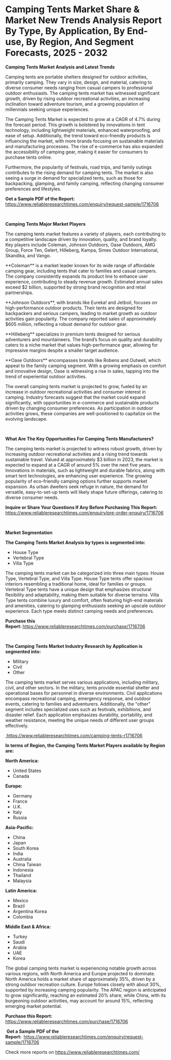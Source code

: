 <p><h1>Camping Tents Market Share & Market New Trends Analysis Report By Type, By Application, By End-use, By Region, And Segment Forecasts, 2025 - 2032</h1></p><p><strong>Camping Tents Market Analysis and Latest Trends</strong></p>
<p><p>Camping tents are portable shelters designed for outdoor activities, primarily camping. They vary in size, design, and material, catering to diverse consumer needs ranging from casual campers to professional outdoor enthusiasts. The camping tents market has witnessed significant growth, driven by rising outdoor recreational activities, an increasing inclination toward adventure tourism, and a growing population of millennials seeking unique experiences.</p><p>The Camping Tents Market is expected to grow at a CAGR of 4.7% during the forecast period. This growth is bolstered by innovations in tent technology, including lightweight materials, enhanced waterproofing, and ease of setup. Additionally, the trend toward eco-friendly products is influencing the market, with more brands focusing on sustainable materials and manufacturing processes. The rise of e-commerce has also expanded the accessibility of camping gear, making it easier for consumers to purchase tents online. </p><p>Furthermore, the popularity of festivals, road trips, and family outings contributes to the rising demand for camping tents. The market is also seeing a surge in demand for specialized tents, such as those for backpacking, glamping, and family camping, reflecting changing consumer preferences and lifestyles.</p></p>
<p><strong>Get a Sample PDF of the Report:&nbsp;</strong> <a href="https://www.reliableresearchtimes.com/enquiry/request-sample/1716706?utm_campaign=3190&utm_medium=2&utm_source=Github&utm_content=ia&utm_term=25032025&utm_id=camping-tents">https://www.reliableresearchtimes.com/enquiry/request-sample/1716706</a></p>
<p>&nbsp;</p>
<p><strong>Camping Tents Major Market Players</strong></p>
<p><p>The camping tents market features a variety of players, each contributing to a competitive landscape driven by innovation, quality, and brand loyalty. Key players include Coleman, Johnson Outdoors, Oase Outdoors, AMG Group, Force Ten, Gelert, Hilleberg, Kampa, Simex Outdoor International, Skandika, and Vango.</p><p>**Coleman** is a market leader known for its wide range of affordable camping gear, including tents that cater to families and casual campers. The company consistently expands its product line to enhance user experience, contributing to steady revenue growth. Estimated annual sales exceed $2 billion, supported by strong brand recognition and retail partnerships.</p><p>**Johnson Outdoors**, with brands like Eureka! and Jetboil, focuses on high-performance outdoor products. Their tents are designed for backpackers and serious campers, leading to market growth as outdoor activities gain popularity. The company reported sales of approximately $605 million, reflecting a robust demand for outdoor gear.</p><p>**Hilleberg** specializes in premium tents designed for serious adventurers and mountaineers. The brand’s focus on quality and durability caters to a niche market that values high-performance gear, allowing for impressive margins despite a smaller target audience.</p><p>**Oase Outdoors** encompasses brands like Robens and Outwell, which appeal to the family camping segment. With a growing emphasis on comfort and innovative design, Oase is witnessing a rise in sales, tapping into the trend of experiential outdoor activities.</p><p>The overall camping tents market is projected to grow, fueled by an increase in outdoor recreational activities and consumer interest in camping. Industry forecasts suggest that the market could expand significantly, with opportunities in e-commerce and sustainable products driven by changing consumer preferences. As participation in outdoor activities grows, these companies are well-positioned to capitalize on the evolving landscape.</p></p>
<p>&nbsp;</p>
<p><strong>What Are The Key Opportunities For Camping Tents Manufacturers?</strong></p>
<p><p>The camping tents market is projected to witness robust growth, driven by increasing outdoor recreational activities and a rising trend towards sustainable travel. Valued at approximately $3 billion in 2023, the market is expected to expand at a CAGR of around 5% over the next five years. Innovations in materials, such as lightweight and durable fabrics, along with smart tent technologies, are enhancing user experience. The growing popularity of eco-friendly camping options further supports market expansion. As urban dwellers seek refuge in nature, the demand for versatile, easy-to-set-up tents will likely shape future offerings, catering to diverse consumer needs.</p></p>
<p><strong>Inquire or Share Your Questions If Any Before Purchasing This Report:</strong> <a href="https://www.reliableresearchtimes.com/enquiry/pre-order-enquiry/1716706?utm_campaign=3190&utm_medium=2&utm_source=Github&utm_content=ia&utm_term=25032025&utm_id=camping-tents">https://www.reliableresearchtimes.com/enquiry/pre-order-enquiry/1716706</a></p>
<p>&nbsp;</p>
<p><strong>Market Segmentation</strong></p>
<p><strong>The Camping Tents Market Analysis by types is segmented into:</strong></p>
<p><ul><li>House Type</li><li>Vertebral Type</li><li>Villa Type</li></ul></p>
<p><p>The camping tents market can be categorized into three main types: House Type, Vertebral Type, and Villa Type. House Type tents offer spacious interiors resembling a traditional home, ideal for families or groups. Vertebral Type tents have a unique design that emphasizes structural flexibility and adaptability, making them suitable for diverse terrains. Villa Type tents combine luxury and comfort, often featuring high-end materials and amenities, catering to glamping enthusiasts seeking an upscale outdoor experience. Each type meets distinct camping needs and preferences.</p></p>
<p><strong>Purchase this Report:&nbsp;</strong><a href="https://www.reliableresearchtimes.com/purchase/1716706?utm_campaign=3190&utm_medium=2&utm_source=Github&utm_content=ia&utm_term=25032025&utm_id=camping-tents">https://www.reliableresearchtimes.com/purchase/1716706</a></p>
<p>&nbsp;</p>
<p><strong>The Camping Tents Market Industry Research by Application is segmented into:</strong></p>
<p><ul><li>Military</li><li>Civil</li><li>Other</li></ul></p>
<p><p>The camping tents market serves various applications, including military, civil, and other sectors. In the military, tents provide essential shelter and operational bases for personnel in diverse environments. Civil applications encompass recreational camping, emergency response, and outdoor events, catering to families and adventurers. Additionally, the "other" segment includes specialized uses such as festivals, exhibitions, and disaster relief. Each application emphasizes durability, portability, and weather resistance, meeting the unique needs of different user groups effectively.</p></p>
<p><a href="https://www.reliableresearchtimes.com/camping-tents-r1716706?utm_campaign=3190&utm_medium=2&utm_source=Github&utm_content=ia&utm_term=25032025&utm_id=camping-tents">&nbsp;https://www.reliableresearchtimes.com/camping-tents-r1716706</a></p>
<p><strong>In terms of Region, the Camping Tents Market Players available by Region are:</strong></p>
<p>
    <p> <strong> North America: </strong>
        <ul>
            <li>United States</li>
            <li>Canada</li>
        </ul>
        </p> 
    <p> <strong> Europe: </strong>
        <ul>
            <li>Germany</li>
            <li>France</li>
            <li>U.K.</li>
            <li>Italy</li>
            <li>Russia</li>
        </ul>
        </p> 
    <p> <strong> Asia-Pacific: </strong>
        <ul>
            <li>China</li>
            <li>Japan</li>
            <li>South Korea</li>
            <li>India</li>
            <li>Australia</li>
            <li>China Taiwan</li>
            <li>Indonesia</li>
            <li>Thailand</li>
            <li>Malaysia</li>
        </ul>
        </p> 
    <p> <strong> Latin America: </strong>
        <ul>
            <li>Mexico</li>
            <li>Brazil</li>
            <li>Argentina Korea</li>
            <li>Colombia</li>
        </ul>
        </p> 
    <p> <strong> Middle East & Africa: </strong>
        <ul>
            <li>Turkey</li>
            <li>Saudi</li>
            <li>Arabia</li>
            <li>UAE</li>
            <li>Korea</li>
        </ul>
    </p>
    </p>
<p><p>The global camping tents market is experiencing notable growth across various regions, with North America and Europe projected to dominate. North America holds a market share of approximately 35%, driven by a strong outdoor recreation culture. Europe follows closely with about 30%, supported by increasing camping popularity. The APAC region is anticipated to grow significantly, reaching an estimated 20% share, while China, with its burgeoning outdoor activities, may account for around 15%, reflecting emerging market potential.</p></p>
<p><strong>Purchase this Report: </strong><a href="https://www.reliableresearchtimes.com/purchase/1716706?utm_campaign=3190&utm_medium=2&utm_source=Github&utm_content=ia&utm_term=25032025&utm_id=camping-tents">https://www.reliableresearchtimes.com/purchase/1716706</a></p>
<p>&nbsp;<strong>Get a Sample PDF of the Report:&nbsp;&nbsp;</strong><a href="https://www.reliableresearchtimes.com/enquiry/request-sample/1716706?utm_campaign=3190&utm_medium=2&utm_source=Github&utm_content=ia&utm_term=25032025&utm_id=camping-tents">https://www.reliableresearchtimes.com/enquiry/request-sample/1716706</a></p>
<p><strong></strong></p>
<p>Check more reports on <a href="https://www.reliableresearchtimes.com/?utm_campaign=3190&utm_medium=2&utm_source=Github&utm_content=ia&utm_term=25032025&utm_id=camping-tents">https://www.reliableresearchtimes.com/</a></p>